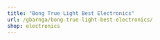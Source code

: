 ```yaml
---
title: "Bong True Light Best Electronics"
url: /gbarnga/bong-true-light-best-electronics/
shop: electronics
---
```

